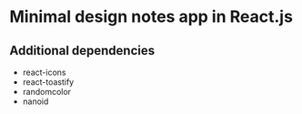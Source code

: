 # Minimal design notes app in React.js

## Additional dependencies
- react-icons
- react-toastify
- randomcolor
- nanoid
